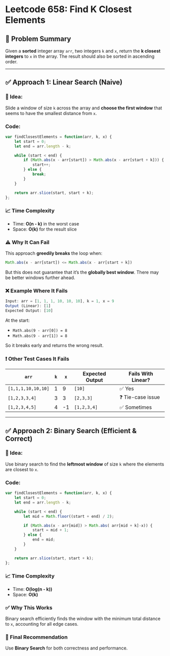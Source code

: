 
# Leetcode 658: Find K Closest Elements

## 🧠 Problem Summary

Given a **sorted** integer array `arr`, two integers `k` and `x`, return the **k closest integers** to `x` in the array. The result should also be sorted in ascending order.

---

## ✅ Approach 1: Linear Search (Naive)

### 🔧 Idea:

Slide a window of size `k` across the array and **choose the first window** that seems to have the smallest distance from `x`.

### Code:
```js
var findClosestElements = function(arr, k, x) {
    let start = 0;
    let end = arr.length - k;

    while (start < end) {
        if (Math.abs(x - arr[start]) > Math.abs(x - arr[start + k])) {
            start++;
        } else {
            break;
        }
    }

    return arr.slice(start, start + k);
};
```

### 📈 Time Complexity
- Time: **O(n - k)** in the worst case
- Space: **O(k)** for the result slice

### ⚠️ Why It Can Fail

This approach **greedily breaks** the loop when:
```js
Math.abs(x - arr[start]) <= Math.abs(x - arr[start + k])
```
But this does not guarantee that it’s the **globally best window**. There may be better windows further ahead.

### ❌ Example Where It Fails

```js
Input: arr = [1, 1, 1, 10, 10, 10], k = 1, x = 9
Output (Linear): [1]
Expected Output: [10]
```

At the start:
- `Math.abs(9 - arr[0]) = 8`
- `Math.abs(9 - arr[1]) = 8`

So it breaks early and returns the wrong result.

### ❗ Other Test Cases It Fails

| `arr`                      | `k` | `x` | Expected Output | Fails With Linear? |
|----------------------------|-----|-----|------------------|---------------------|
| `[1,1,1,10,10,10]`         | 1   | 9   | `[10]`           | ✅ Yes              |
| `[1,2,3,3,4]`              | 3   | 3   | `[2,3,3]`        | ❓ Tie-case issue   |
| `[1,2,3,4,5]`              | 4   | -1  | `[1,2,3,4]`      | ✅ Sometimes        |

---

## ✅ Approach 2: Binary Search (Efficient & Correct)

### 🔧 Idea:

Use binary search to find the **leftmost window** of size `k` where the elements are closest to `x`.

### Code:
```js
var findClosestElements = function(arr, k, x) {
    let start = 0;
    let end = arr.length - k;

    while (start < end) {
        let mid = Math.floor((start + end) / 2);

        if (Math.abs(x - arr[mid]) > Math.abs( arr[mid + k]-x)) {
            start = mid + 1;
        } else {
            end = mid;
        }
    }

    return arr.slice(start, start + k);
};
```

### 📈 Time Complexity
- Time: **O(log(n - k))**
- Space: **O(k)**

### ✅ Why This Works

Binary search efficiently finds the window with the minimum total distance to `x`, accounting for all edge cases.

### 🧾 Final Recommendation
Use **Binary Search** for both correctness and performance.
